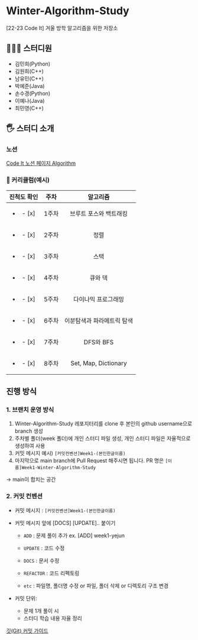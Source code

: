 # Winter-Algorithm-Study

[22-23 Code It] 겨울 방학 알고리즘을 위한 저장소

## 👩🏻‍💻 스터디원

- 김민희(Python)
- 김원희(C++)
- 남유민(C++)
- 박예준(Java)
- 손수경(Python)
- 이예나(Java)
- 최민영(C++)

## 🖐️ 스터디 소개

### 노션

[Code It 노션 페이지 Algorithm](https://www.notion.so/709cd20c666e49fea24ded39186937dc)

### 📆 커리큘럼(예시)

|       진척도 확인        | 주차  |          알고리즘          |
| :----------------------: | :---: | :------------------------: |
| <ul><li>- [x] </li></ul> | 1주차 |   브루트 포스와 백트래킹   |
| <ul><li>- [x] </li></ul> | 2주차 |            정렬            |
| <ul><li>- [x] </li></ul> | 3주차 |            스택            |
| <ul><li>- [x] </li></ul> | 4주차 |          큐와 덱           |
| <ul><li>- [x] </li></ul> | 5주차 |    다이나믹 프로그래밍     |
| <ul><li>- [x] </li></ul> | 6주차 | 이분탐색과 파라메트릭 탐색 |
| <ul><li>- [x] </li></ul> | 7주차 |         DFS와 BFS          |
| <ul><li>- [x] </li></ul> | 8주차 |    Set, Map, Dictionary    |

## 진행 방식

### 1. 브랜치 운영 방식

1. Winter-Algorithm-Study 레포지터리를 clone 후 본인의 github username으로 branch 생성
2. 주차별 폴더(week 폴더)에 개인 스터디 파일 생성, 개인 스터디 파일은 자율적으로 생성하여 사용
3. 커밋 메시지 예시) `[커밋컨벤션]Week1-(본인한글이름)`
4. 마지막으로 main branch에 Pull Request 해주시면 됩니다. PR 명은 `[이름]Week1-Winter-Algorithm-Study`

→ main이 합치는 공간

### 2. 커밋 컨벤션

- 커밋 메시지 : `[커밋컨벤션]Week1-(본인한글이름)`

- 커밋 메시지 앞에 [DOCS] [UPDATE].. 붙이기

  - `ADD` : 문제 풀이 추가 ex. [ADD] week1-yejun
  - `UPDATE` : 코드 수정
  - `DOCS` : 문서 수정
  - `REFACTOR` : 코드 리펙토링

  - `etc` : 파일명, 폴더명 수정 or 파일, 폴더 삭제 or 디렉토리 구조 변경

- 커밋 단위:
  - 문제 1개 풀이 시
  - 스터디 학습 내용 자율 정리

[깃(Git) 커밋 가이드](https://tech.10000lab.xyz/git/git-commit-discipline.html)
